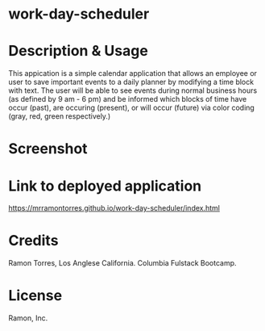 # work-day-scheduler

# Description & Usage
This appication is a simple calendar application that allows an employee or user to save important events to a daily planner by modifying a time block with text. The user will be able to see events during normal business hours (as defined by 9 am - 6 pm) and be informed which blocks of time have occur (past), are occuring (present), or will occur (future) via color coding (gray, red, green respectively.)

# Screenshot



# Link to deployed application
https://mrramontorres.github.io/work-day-scheduler/index.html

# Credits
Ramon Torres, Los Anglese California. Columbia Fulstack Bootcamp.

# License
Ramon, Inc.
